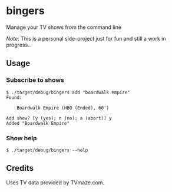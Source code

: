 # bingers
Manage your TV shows from the command line

_Note_: This is a personal side-project just for fun and still a work in progress..

## Usage
### Subscribe to shows
```
$ ./target/debug/bingers add "boardwalk empire"
Found:

	Boardwalk Empire (HBO (Ended), 60')

Add show? [y (yes); n (no); a (abort)] y
Added "Boardwalk Empire"
```
### Show help
```
$ ./target/debug/bingers --help
```
## Credits
Uses TV data provided by TVmaze.com.
